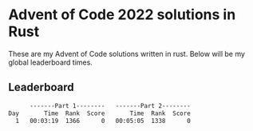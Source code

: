 # Advent of Code 2022 solutions in Rust

These are my Advent of Code solutions written in rust. Below will be my global leaderboard times.

## Leaderboard

```txt
      -------Part 1--------   -------Part 2--------
Day       Time  Rank  Score       Time  Rank  Score
  1   00:03:19  1366      0   00:05:05  1338      0
```
